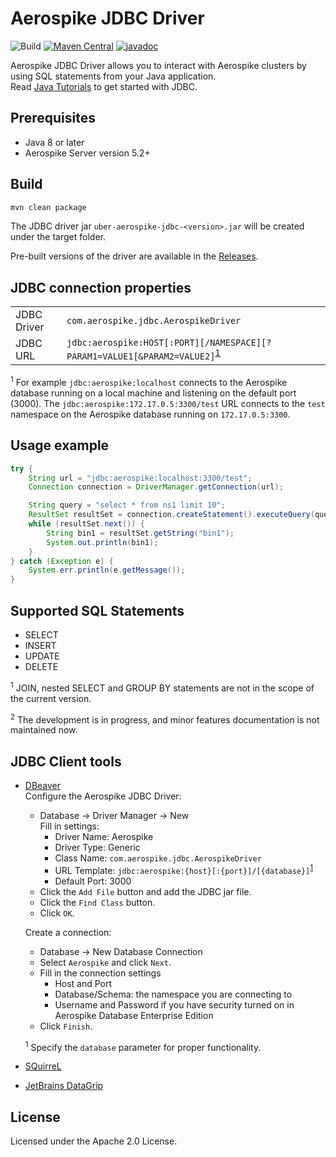 # Aerospike JDBC Driver
![Build](https://github.com/aerospike/aerospike-jdbc/workflows/Build/badge.svg)
[![Maven Central](https://maven-badges.herokuapp.com/maven-central/com.aerospike/aerospike-jdbc/badge.svg)](https://maven-badges.herokuapp.com/maven-central/com.aerospike/aerospike-jdbc/)
[![javadoc](https://javadoc.io/badge2/com.aerospike/aerospike-jdbc/javadoc.svg)](https://javadoc.io/doc/com.aerospike/aerospike-jdbc)

Aerospike JDBC Driver allows you to interact with Aerospike clusters by using SQL statements from your Java application.  
Read [Java Tutorials](https://docs.oracle.com/javase/tutorial/jdbc/basics/index.html) to get started with JDBC.

## Prerequisites
* Java 8 or later
* Aerospike Server version 5.2+

## Build
```sh
mvn clean package
```
The JDBC driver jar `uber-aerospike-jdbc-<version>.jar` will be created under the target folder.

Pre-built versions of the driver are available in the [Releases](https://github.com/aerospike/aerospike-jdbc/releases).

## JDBC connection properties
|     |     |
| --- | --- |
| JDBC Driver | `com.aerospike.jdbc.AerospikeDriver` |
| JDBC URL | `jdbc:aerospike:HOST[:PORT][/NAMESPACE][?PARAM1=VALUE1[&PARAM2=VALUE2]`<sup>[1](#jdbc-url)</sup> |

<sup name="jdc-url">1</sup> For example `jdbc:aerospike:localhost` connects to the Aerospike database running on a local machine and listening on the default port (3000).
The `jdbc:aerospike:172.17.0.5:3300/test` URL connects to the `test` namespace on the Aerospike database running on `172.17.0.5:3300`.

## Usage example
```java
try {
    String url = "jdbc:aerospike:localhost:3300/test";
    Connection connection = DriverManager.getConnection(url);

    String query = "select * from ns1 limit 10";
    ResultSet resultSet = connection.createStatement().executeQuery(query);
    while (resultSet.next()) {
        String bin1 = resultSet.getString("bin1");
        System.out.println(bin1);
    }
} catch (Exception e) {
    System.err.println(e.getMessage());
}
```

## Supported SQL Statements
* SELECT
* INSERT
* UPDATE
* DELETE

<sup>1</sup> JOIN, nested SELECT and GROUP BY statements are not in the scope of the current version.

<sup>2</sup> The development is in progress, and minor features documentation is not maintained now.

## JDBC Client tools
* [DBeaver](https://dbeaver.io/)  
    Configure the Aerospike JDBC Driver:  
    * Database -> Driver Manager -> New  
    Fill in settings:
        * Driver Name: Aerospike
        * Driver Type: Generic
        * Class Name: `com.aerospike.jdbc.AerospikeDriver`
        * URL Template: `jdbc:aerospike:{host}[:{port}]/[{database}]`<sup>[1](#jdbc-database)</sup>
        * Default Port: 3000
    * Click the `Add File` button and add the JDBC jar file.
    * Click the `Find Class` button.
    * Click `OK`.
    
    Create a connection:  
    * Database -> New Database Connection
    * Select `Aerospike` and click `Next`.
    * Fill in the connection settings
        * Host and Port
        * Database/Schema: the namespace you are connecting to
        * Username and Password if you have security turned on in Aerospike Database Enterprise Edition
    * Click `Finish`.
    
    <sup name="jdc-database">1</sup> Specify the `database` parameter for proper functionality.
    
* [SQuirreL](http://squirrel-sql.sourceforge.net/)
* [JetBrains DataGrip](https://www.jetbrains.com/datagrip/)

## License
Licensed under the Apache 2.0 License.
